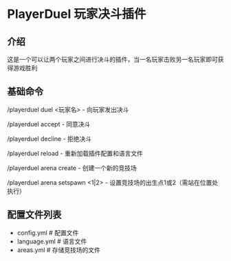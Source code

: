 # PlayerDuel 玩家决斗插件

## 介绍
这是一个可以让两个玩家之间进行决斗的插件，当一名玩家击败另一名玩家即可获得游戏胜利

## 基础命令
/playerduel duel <玩家名>        - 向玩家发出决斗

/playerduel accept               - 同意决斗

/playerduel decline              - 拒绝决斗

/playerduel reload               - 重新加载插件配置和语言文件

/playerduel arena create <name>  - 创建一个新的竞技场

/playerduel arena setspawn <name> <1|2> - 设置竞技场的出生点1或2（需站在位置处执行）

## 配置文件列表
- config.yml # 配置文件
- language.yml # 语言文件
- areas.yml # 存储竞技场的文件



